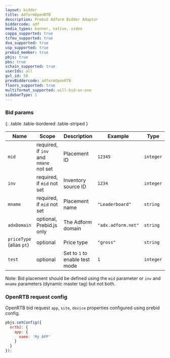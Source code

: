 ```yaml
---
layout: bidder
title: AdformOpenRTB
description: Prebid Adform Bidder Adaptor
biddercode: adf
media_types: banner, native, video
coppa_supported: true
tcfeu_supported: true
dsa_supported: true
usp_supported: true
prebid_member: true
pbjs: true
pbs: true
schain_supported: true
userIds: all
gvl_id: 50
prevBiddercode: adformOpenRTB
floors_supported: true
multiformat_supported: will-bid-on-one
sidebarType: 1
---
```


### Bid params

{: .table .table-bordered .table-striped }

| Name        | Scope                      | Description          | Example            | Type      |
|-------------|----------------------------|----------------------|--------------------|-----------|
| `mid`       | required, if `inv` and `nmane` not set | Placement ID | `12345`        | `integer` |
| `inv`       | required, if `mid` not set | Inventory source ID  | `1234`             | `integer` |
| `mname`     | required, if `mid` not set | Placement name       | `"Leaderboard"`    | `string`  |
| `adxDomain` | optional, Prebid.js only   | The Adform domain    | `"adx.adform.net"` | `string`  |
| `priceType` (alias `pt`) | optional | Price type | `"gross"` | `string` |
| `test` | optional | Set to `1` to enable test mode | `1` | `integer` |

Note: Bid placement should be defined using the `mid` parameter or `inv` and `mname` parameters (dynamic master tag) but not both.

### OpenRTB request config

OpenRTB bid request `app`, `site`, `device` properties configured using prebid config.

``` javascript
pbjs.setConfig({
  ortb2: {
    app: {
      name: 'My APP'
    }
  }
});
```
